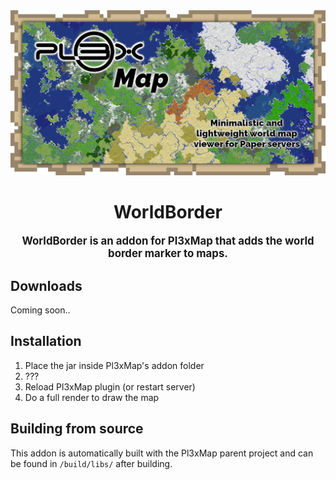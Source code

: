 <div align="center">
<img src="https://raw.githubusercontent.com/BillyGalbreath/Pl3xMap/v2/webmap/public/images/og.png" alt="Pl3xMap">

# WorldBorder

<big><b>WorldBorder is an addon for Pl3xMap that adds the world border marker to maps.</b></big>

</div>

## Downloads

Coming soon..

## Installation

1) Place the jar inside Pl3xMap's addon folder
2) ???
3) Reload Pl3xMap plugin (or restart server)
4) Do a full render to draw the map

## Building from source

This addon is automatically built with the Pl3xMap parent project and can be found in `/build/libs/` after building.
